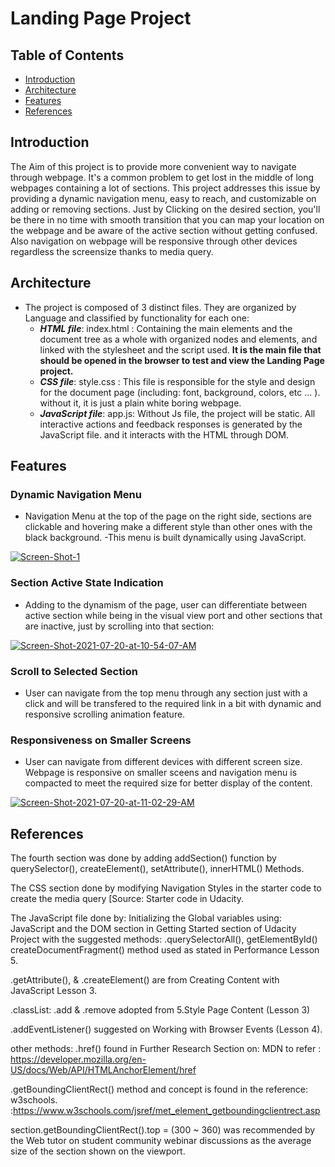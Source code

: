 # Landing Page Project

## Table of Contents

* [Introduction](#introduction)
* [Architecture](#architecture)
* [Features](#features)
* [References](#references)


## Introduction
The Aim of this project is to provide more convenient way to navigate through webpage.
It's a common problem to get lost in the middle of long webpages containing a lot of sections.
This project addresses this issue by providing a dynamic navigation menu, easy to reach, and customizable on adding or removing sections.
Just by Clicking on the desired section, you'll be there in no time with smooth transition that you can map your location on the webpage and be aware of the active section without getting confused.
Also navigation on webpage will be responsive through other devices regardless the screensize thanks to media query.

## Architecture
- The project is composed of 3 distinct files. They are organized by Language and classified by functionality for each one: 
    - ***HTML file***: index.html : Containing the main elements and the document tree as a whole with organized nodes and elements, and linked with the stylesheet and the script used.  **It is the main file that should be opened in the browser to test and view the Landing Page project.**
    - ***CSS file***: style.css : This file is responsible for the style and design for the document page (including: font, background, colors, etc ... ). without it, it is just a plain white boring webpage.
    - ***JavaScript file***: app.js: Without Js file, the project will be static. All interactive actions and feedback responses is generated by the JavaScript file. and it interacts with the HTML through DOM. 

## Features
### Dynamic Navigation Menu
- Navigation Menu at the top of the page on the right side, sections are clickable and hovering make a different style than other ones with the black background.
-This menu is built dynamically using JavaScript.

<a href="https://ibb.co/C5Hhmdx"><img src="https://i.ibb.co/rGw4FPn/Screen-Shot-1.png" alt="Screen-Shot-1" border="0" /></a>

### Section Active State Indication
- Adding to the dynamism of the page, user can differentiate between active section while being in the visual view port and other sections that are inactive, just by scrolling into that section: 

<a href="https://ibb.co/HTCVy07"><img src="https://i.ibb.co/5hk63dT/Screen-Shot-2021-07-20-at-10-54-07-AM.png" alt="Screen-Shot-2021-07-20-at-10-54-07-AM" border="0"></a>

### Scroll to Selected Section
- User can navigate from the top menu through any section just with a click and will be transfered to the required link in a bit with dynamic and responsive scrolling animation feature. 

### Responsiveness on Smaller Screens
- User can navigate from different devices with different screen size. Webpage is responsive on smaller sceens and navigation menu is compacted to meet the required size for better display of the content. 

<a href="https://ibb.co/Yfv4BZG"><img src="https://i.ibb.co/VMX0Ym8/Screen-Shot-2021-07-20-at-11-02-29-AM.png" alt="Screen-Shot-2021-07-20-at-11-02-29-AM" border="0"></a>

## References
The fourth section was done by adding addSection() function by querySelector(), createElement(), setAttribute(), innerHTML() Methods.

The CSS section done by modifying Navigation Styles in the starter code to create the media query [Source: Starter code in Udacity.

The JavaScript file done by: Initializing the Global variables using: JavaScript and the DOM section in Getting Started section of Udacity Project with the suggested methods: .querySelectorAll(), getElementById()
createDocumentFragment() method used as stated in Performance Lesson 5.

.getAttribute(), & .createElement() are from Creating Content with JavaScript Lesson 3.

.classList: .add & .remove adopted from 5.Style Page Content (Lesson 3)

.addEventListener() suggested on Working with Browser Events (Lesson 4).

other methods: .href() found in Further Research Section on: MDN to refer : https://developer.mozilla.org/en-US/docs/Web/API/HTMLAnchorElement/href

.getBoundingClientRect() method and concept is found in the reference: w3schools. :https://www.w3schools.com/jsref/met_element_getboundingclientrect.asp

 section.getBoundingClientRect().top = (300 ~ 360) was recommended by the Web tutor on student community webinar discussions as the average size of the section shown on the viewport.
